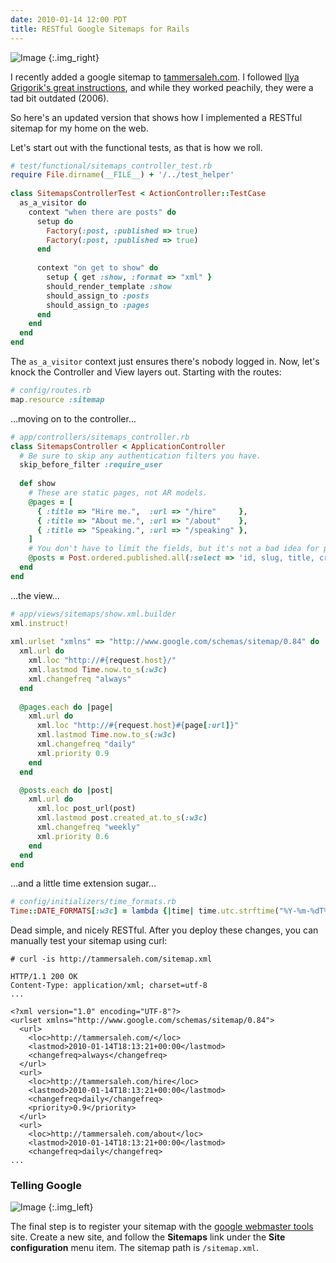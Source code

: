 ```yaml
---
date: 2010-01-14 12:00 PDT
title: RESTful Google Sitemaps for Rails
---
```


![Image](old-world-map/large.jpg)
{:.img_right}

I recently added a google sitemap to [tammersaleh.com](http://tammersaleh.com).  I followed [Ilya Grigorik's great instructions](http://www.igvita.com/2006/11/24/google-yahoo-sitemaps-in-rails/), and while they worked peachily, they were a tad bit outdated (2006).  

So here's an updated version that shows how I implemented a RESTful sitemap for my home on the web.

Let's start out with the functional tests, as that is how we roll.

~~~ ruby
# test/functional/sitemaps_controller_test.rb
require File.dirname(__FILE__) + '/../test_helper'
 
class SitemapsControllerTest < ActionController::TestCase
  as_a_visitor do
    context "when there are posts" do
      setup do
        Factory(:post, :published => true)
        Factory(:post, :published => true)
      end
 
      context "on get to show" do
        setup { get :show, :format => "xml" }
        should_render_template :show
        should_assign_to :posts
        should_assign_to :pages
      end
    end
  end
end
~~~

The `as_a_visitor` context just ensures there's nobody logged in.  Now, let's knock the Controller and View layers out.  Starting with the routes:

~~~ ruby
# config/routes.rb
map.resource :sitemap
~~~

...moving on to the controller...

~~~ ruby
# app/controllers/sitemaps_controller.rb
class SitemapsController < ApplicationController
  # Be sure to skip any authentication filters you have.
  skip_before_filter :require_user
 
  def show
    # These are static pages, not AR models.
    @pages = [
      { :title => "Hire me.",  :url => "/hire"     },
      { :title => "About me.", :url => "/about"    },
      { :title => "Speaking.", :url => "/speaking" },
    ]
    # You don't have to limit the fields, but it's not a bad idea for performance.
    @posts = Post.ordered.published.all(:select => 'id, slug, title, created_at')
  end
end
~~~

...the view...

~~~ ruby
# app/views/sitemaps/show.xml.builder
xml.instruct!
 
xml.urlset "xmlns" => "http://www.google.com/schemas/sitemap/0.84" do
  xml.url do
    xml.loc "http://#{request.host}/"
    xml.lastmod Time.now.to_s(:w3c)
    xml.changefreq "always"
  end
 
  @pages.each do |page|
    xml.url do
      xml.loc "http://#{request.host}#{page[:url]}"
      xml.lastmod Time.now.to_s(:w3c)
      xml.changefreq "daily"
      xml.priority 0.9
    end
  end

  @posts.each do |post|
    xml.url do
      xml.loc post_url(post)
      xml.lastmod post.created_at.to_s(:w3c)
      xml.changefreq "weekly"
      xml.priority 0.6
    end
  end
end
~~~

...and a little time extension sugar...

~~~ ruby
# config/initializers/time_formats.rb
Time::DATE_FORMATS[:w3c] = lambda {|time| time.utc.strftime("%Y-%m-%dT%H:%M:%S+00:00") }
~~~

Dead simple, and nicely RESTful.  After you deploy these changes, you can manually test your sitemap using curl:

~~~
# curl -is http://tammersaleh.com/sitemap.xml 

HTTP/1.1 200 OK
Content-Type: application/xml; charset=utf-8
...

<?xml version="1.0" encoding="UTF-8"?>
<urlset xmlns="http://www.google.com/schemas/sitemap/0.84">
  <url>
    <loc>http://tammersaleh.com/</loc>
    <lastmod>2010-01-14T18:13:21+00:00</lastmod>
    <changefreq>always</changefreq>
  </url>
  <url>
    <loc>http://tammersaleh.com/hire</loc>
    <lastmod>2010-01-14T18:13:21+00:00</lastmod>
    <changefreq>daily</changefreq>
    <priority>0.9</priority>
  </url>
  <url>
    <loc>http://tammersaleh.com/about</loc>
    <lastmod>2010-01-14T18:13:21+00:00</lastmod>
    <changefreq>daily</changefreq>
...
~~~

### Telling Google

![Image](Webmaster_Tools_-_Sitemaps/large.jpg)
{:.img_left}

The final step is to register your sitemap with the [google webmaster tools](https://www.google.com/webmasters/tools) site.  Create a new site, and follow the **Sitemaps** link under the **Site configuration** menu item.  The sitemap path is `/sitemap.xml`.
